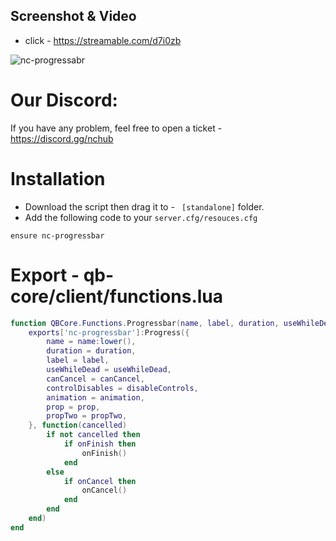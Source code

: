 ## Screenshot & Video

- click - https://streamable.com/d7i0zb

![nc-progressabr](https://i.ibb.co/cYDdh7r/Screenshot-1.png)

# Our Discord:

If you have any problem, feel free to open a ticket - https://discord.gg/nchub

# Installation

- Download the script then drag it to - ``` [standalone]``` folder.
- Add the following code to your ```server.cfg/resouces.cfg```

```
ensure nc-progressbar
```

# Export - qb-core/client/functions.lua

```lua
function QBCore.Functions.Progressbar(name, label, duration, useWhileDead, canCancel, disableControls, animation, prop, propTwo, onFinish, onCancel)
    exports['nc-progressbar']:Progress({
        name = name:lower(),
        duration = duration,
        label = label,
        useWhileDead = useWhileDead,
        canCancel = canCancel,
        controlDisables = disableControls,
        animation = animation,
        prop = prop,
        propTwo = propTwo,
    }, function(cancelled)
        if not cancelled then
            if onFinish then
                onFinish()
            end
        else
            if onCancel then
                onCancel()
            end
        end
    end)
end
